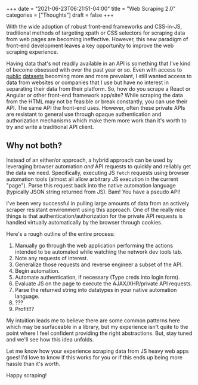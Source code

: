 +++
date = "2021-06-23T06:21:51-04:00"
title = "Web Scraping 2.0"
categories = ["Thoughts"]
draft = false
+++

With the wide adoption of robust front-end frameworks and CSS-in-JS,
traditional methods of targeting xpath or CSS selectors for scraping data from
web pages are becoming ineffective. However, this new paradigm of front-end
development leaves a key opportunity to improve the web scraping experience.

<!--more-->

Having data that's not readily available in an API is something that I've kind
of become obsessed with over the past year or so. Even with access to
[public](https://github.com/awesomedata/awesome-public-datasets)
[datasets](https://github.com/dolthub/dolt) becoming more and more prevalant, I
still wanted access to data from websites or companies that I use but have no
interest in separating their data from their platform. So, how do you scrape a
React or Angular or other front-end framework app/site? While scraping the data
from the HTML may not be feasible or break constantly, you can use their API.
The same API the front-end uses. However, often these private APIs are resistant
to general use through opaque authentication and authorization mechanisms which
make them more work than it's worth to try and write a traditional API client.

## Why not both?

Instead of an either/or approach, a hybrid approach can be used by leveraging
browser automation _and_ API requests to quickly and reliably get the data we
need. Specifically, executing JS `fetch` requests using browser automation tools
(almost all allow arbitrary JS execution in the current "page"). Parse this
request back into the native automation language (typically JSON string returned
from JS). Bam! You have a pseudo API!

I've been very successful in pulling large amounts of data from an actively
scraper resistant environment using this approach. One of the really nice things
is that authentication/authorization for the private API requests is handled
virtually automatically by the browser through cookies.


Here's a rough outline of the entire process:

1. Manually go through the web application performing the actions intended to be
   automated while watching the network dev tools tab.
1. Note any requests of interest.
1. Generalize those requests and reverse engineer a subset of the API.
1. Begin automation.
1. Automate authentication, if necessary (Type creds into login form).
1. Evaluate JS on the page to execute the AJAX/XHR/private API requests.
1. Parse the returned string into datatypes in your native automation language.
1. ???
1. Profit!!?

My intuition leads me to believe there are some common patterns here which may
be surfaceable in a library, but my experience isn't quite to the point where I
feel confident providing the right abstractions. But, stay tuned and we'll see
how this idea unfolds.

Let me know how your experience scraping data from JS heavy web apps goes! I'd
love to know if this works for you or if this ends up being more hassle than
it's worth.

Happy scraping!
